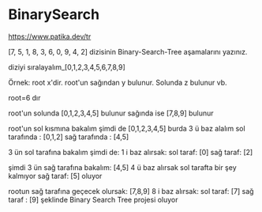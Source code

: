 # BinarySearch
https://www.patika.dev/tr

[7, 5, 1, 8, 3, 6, 0, 9, 4, 2] dizisinin Binary-Search-Tree aşamalarını yazınız.

diziyi sıralayalım_[0,1,2,3,4,5,6,7,8,9]


Örnek: root x'dir. root'un sağından y bulunur. Solunda z bulunur vb.

  root=6 dır
  
  root'un solunda [0,1,2,3,4,5] bulunur 
  sağında ise [7,8,9] bulunur
  
  root'un sol kısmına bakalım şimdi de
  [0,1,2,3,4,5]
  burda 3 ü baz alalım
  sol tarafında :
  [0,1,2] 
  sağ tarafında :
  [4,5]
  
  3 ün sol tarafına bakalım şimdi de:
  1 i baz alırsak:
  sol taraf:
  [0]
  sağ taraf:
  [2]
  
  şimdi 3 ün sağ tarafına bakalım:
  [4,5]
  4 ü baz alırsak 
  sol tarafta bir şey kalmıyor
  sağ taraf: [5] oluyor 
  
  
  
  rootun sağ tarafına geçecek olursak:
  [7,8,9]
  8 i baz alırsak: 
  sol taraf:
  [7]
  sağ taraf :
  [9] şeklinde 
  Binary Search Tree projesi oluyor
  
  
  
  
  
  
  
